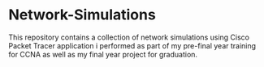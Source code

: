 # Network-Simulations
This repository contains a collection of network simulations using Cisco Packet Tracer application i performed as part of my pre-final year training for CCNA as well as my final year project for graduation.

